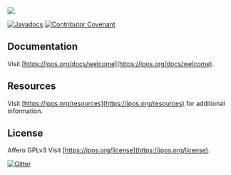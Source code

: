 [![][jpos-logo]][jpos-url]

[![Javadocs](http://www.javadoc.io/badge/org.jpos/jpos.svg)](http://www.javadoc.io/doc/org.jpos/jpos)
[![Contributor Covenant](https://img.shields.io/badge/Contributor%20Covenant-2.0-4baaaa.svg)](CODE_OF_CONDUCT.md)

## Documentation

Visit [https://jpos.org/docs/welcome](https://jpos.org/docs/welcome).

## Resources

Visit [https://jpos.org/resources](https://jpos.org/resources) for additional information.


## License

Affero GPLv3 Visit [https://jpos.org/license](https://jpos.org/license).

[jpos-logo]: http://jpos.org/images/jpos.png
[jpos-url]: https://jpos.org
[![Gitter](https://badges.gitter.im/jpos/jPOS.svg)](https://gitter.im/jpos/jPOS?utm_source=badge&utm_medium=badge&utm_campaign=pr-badge)

